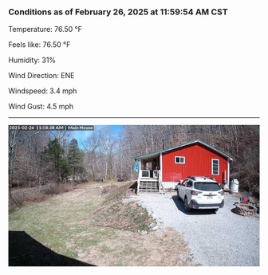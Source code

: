 ### Conditions as of February 26, 2025 at 11:59:54 AM CST 

Temperature: 76.50 &deg;F

Feels like: 76.50 &deg;F

Humidity: 31%

Wind Direction: ENE

Windspeed: 3.4 mph

Wind Gust: 4.5 mph

---

<img src="./images/latest.jpeg"/>

